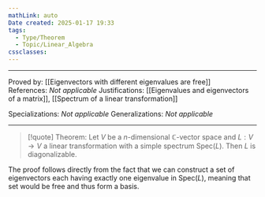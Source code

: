 ```yaml
---
mathLink: auto
Date created: 2025-01-17 19:33
tags:
  - Type/Theorem
  - Topic/Linear_Algebra
cssclasses:
---
```

---  

Proved by: [[Eigenvectors with different eigenvalues are free]]
References: _Not applicable_
Justifications: [[Eigenvalues and eigenvectors of a matrix]], [[Spectrum of a linear transformation]]

Specializations: _Not applicable_
Generalizations: _Not applicable_

---

> [!quote] Theorem:
> Let $V$ be a $n$-dimensional $\mathbb{C}$-vector space and $L:V\to V$ a linear transformation with a simple spectrum $\text{Spec}(L)$. Then $L$ is diagonalizable.

The proof follows directly from the fact that we can construct a set of eigenvectors each having exactly one eigenvalue in $\text{Spec}(L)$, meaning that set would be free and thus form a basis.


